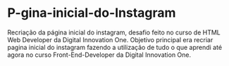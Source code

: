# P-gina-inicial-do-Instagram
Recriação da página inicial do instagram, desafio feito no curso de HTML Web Developer da Digital Innovation One.
Objetivo principal era recriar pagina inicial do instagram fazendo a utilização de tudo o que aprendi até agora no curso Front-End-Developer da Digital Innovation One.
